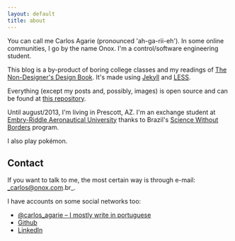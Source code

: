 ```yaml
---
layout: default
title: about
---
```


You can call me Carlos Agarie (pronounced 'ah-ga-rii-eh'). In some online communities, I go by the name Onox. I'm a control/software engineering student.

This blog is a by-product of boring college classes and my readings of [The Non-Designer's Design Book](http://www.amazon.com/Non-Designers-Design-Edition-Designers-ebook/dp/B00125MJYM/ref=tmm_kin_title_0?ie=UTF8&qid=1344048960&sr=8-1). It's made using [Jekyll](https://github.com/mojombo/jekyll) and [LESS](http://lesscss.org/).

Everything (except my posts and, possibly, images) is open source and can be found at [this repository](https://github.com/agarie/so-zetta-slow).

Until august/2013, I'm living in Prescott, AZ. I'm an exchange student at [Embry-Riddle Aeronautical University](http://en.wikipedia.org/wiki/Embry%E2%80%93Riddle_Aeronautical_University) thanks to Brazil's [Science Without Borders](http://www.cienciasemfronteiras.gov.br/web/csf-eng/) program.

I also play pokémon.

## Contact

If you want to talk to me, the most certain way is through e-mail: _carlos@onox.com.br_.

I have accounts on some social networks too:

- [@carlos_agarie &ndash; I mostly write in portuguese](http://twitter.com/carlos_agarie)
- [Github](http://github.com/agarie)
- [LinkedIn](http://linkedin.com/pub/carlos-agarie/12/690/994)
